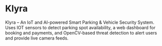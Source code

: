 # Klyra
Klyra – An IoT and AI-powered Smart Parking &amp; Vehicle Security System. Uses IOT sensors to detect parking spot availability, a web dashboard for booking and payments, and OpenCV-based threat detection to alert users and provide live camera feeds.
